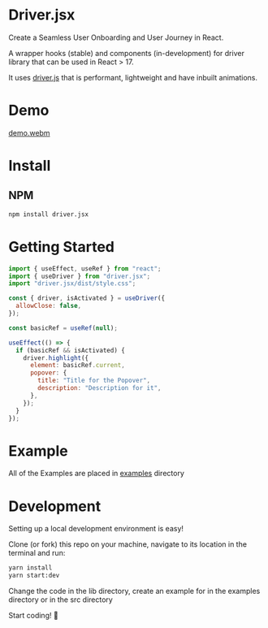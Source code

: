 # Driver.jsx

Create a Seamless User Onboarding and User Journey in React.

A wrapper hooks (stable) and components (in-development) for driver library that can be used in React > 17.

It uses [driver.js]("https://github.com/kamranahmedse/driver.js") that is performant, lightweight and have inbuilt animations.

# Demo

[demo.webm](https://user-images.githubusercontent.com/26070254/194285550-9164f13b-529a-46ec-86cb-e9b9b2f1caea.webm)

# Install

## NPM

```bash
npm install driver.jsx
```

# Getting Started

```js
import { useEffect, useRef } from "react";
import { useDriver } from "driver.jsx";
import "driver.jsx/dist/style.css";

const { driver, isActivated } = useDriver({
  allowClose: false,
});

const basicRef = useRef(null);

useEffect(() => {
  if (basicRef && isActivated) {
    driver.highlight({
      element: basicRef.current,
      popover: {
        title: "Title for the Popover",
        description: "Description for it",
      },
    });
  }
});
```

# Example

All of the Examples are placed in [examples](https://github.com/Yasir900aslam/driver.jsx/tree/main/examples) directory

# Development

Setting up a local development environment is easy!

Clone (or fork) this repo on your machine, navigate to its location in the terminal and run:

```bash
yarn install
yarn start:dev
```

Change the code in the lib directory, create an example for in the examples directory or in the src directory

Start coding! 🥳
